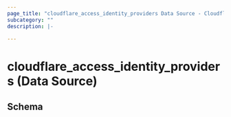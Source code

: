 ```yaml
---
page_title: "cloudflare_access_identity_providers Data Source - Cloudflare"
subcategory: ""
description: |-
  
---
```


# cloudflare_access_identity_providers (Data Source)




<!-- schema generated by tfplugindocs -->
## Schema


